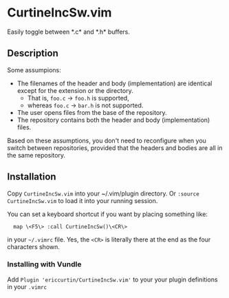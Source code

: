 # CurtineIncSw.vim
Easily toggle between \*.c\* and \*.h\* buffers.

## Description
Some assumpions: 

* The filenames of the header and body (implementation) are identical
except for the extension or the directory.
  - That is, `foo.c` -> `foo.h` is supported, 
  - whereas  `foo.c` -> `bar.h` is not supported.
* The user opens files from the base of the repository.
* The repository contains both the header and body (implementation) files.

Based on these assumptions, you don't need to reconfigure when you switch 
between repositories, provided that the headers and bodies are all in the 
same repository.

## Installation
Copy `CurtineIncSw.vim` into your ~/.vim/plugin directory.
Or `:source CurtineIncSw.vim` to load it into your running session.

You can set a keyboard shortcut if you want by placing something like: 
```
  map \<F5\> :call CurtineIncSw()\<CR\>
```
in your `~/.vimrc` file.  Yes, the `<CR>` is literally there at the end
as the four characters shown.

### Installing with Vundle
Add `Plugin 'ericcurtin/CurtineIncSw.vim'` to your your plugin definitions
in your `.vimrc`

